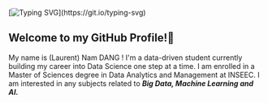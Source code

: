 [![Typing SVG](https://readme-typing-svg.demolab.com?font=Fira+Code&pause=1000&color=F7C118&width=435&lines=Exploring+the+world+of+Data+!)](https://git.io/typing-svg)

## Welcome to my GitHub Profile!👋

My name is (Laurent) Nam DANG ! I'm a data-driven student currently building my career into Data Science one step at a time. I am enrolled in a Master of Sciences degree in Data Analytics and Management at INSEEC. 
I am interested in any subjects related to _**Big Data, Machine Learning and AI.**_




<!--
**gnamdng/gnamdng** is a ✨ _special_ ✨ repository because its `README.md` (this file) appears on your GitHub profile.
Here are some ideas to get you started:

- 🔭 I’m currently working on ...
- 🌱 I’m currently learning ...
- 👯 I’m looking to collaborate on ...
- 🤔 I’m looking for help with ...
- 💬 Ask me about ...
- 📫 How to reach me: ...
- 😄 Pronouns: ...
- ⚡ Fun fact: ...
-->
